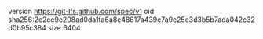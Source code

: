 version https://git-lfs.github.com/spec/v1
oid sha256:2e2cc9c208ad0da1fa6a8c48617a439c7a9c25e3d3b5b7ada042c32d0b95c384
size 6404
